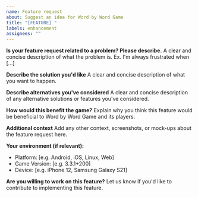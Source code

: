 ```yaml
---
name: Feature request
about: Suggest an idea for Word by Word Game
title: "[FEATURE] "
labels: enhancement
assignees: ""
---
```


**Is your feature request related to a problem? Please describe.**
A clear and concise description of what the problem is. Ex. I'm always frustrated when [...]

**Describe the solution you'd like**
A clear and concise description of what you want to happen.

**Describe alternatives you've considered**
A clear and concise description of any alternative solutions or features you've considered.

**How would this benefit the game?**
Explain why you think this feature would be beneficial to Word by Word Game and its players.

**Additional context**
Add any other context, screenshots, or mock-ups about the feature request here.

**Your environment (if relevant):**

- Platform: [e.g. Android, iOS, Linux, Web]
- Game Version: [e.g. 3.3.1+200]
- Device: [e.g. iPhone 12, Samsung Galaxy S21]

**Are you willing to work on this feature?**
Let us know if you'd like to contribute to implementing this feature.
